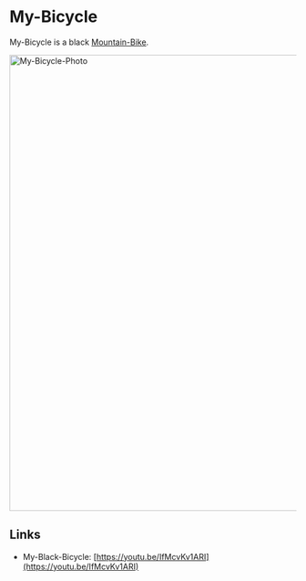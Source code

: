 # My-Bicycle

My-Bicycle is a black [Mountain-Bike](200500002.md).

<img src="400000021.jpg" alt="My-Bicycle-Photo" style="width:800px;"/>

## Links

- My-Black-Bicycle: [https://youtu.be/IfMcvKv1ARI](https://youtu.be/IfMcvKv1ARI)
